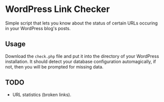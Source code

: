 WordPress Link Checker
======================
Simple script that lets you know about the status of certain URLs occuring in your WordPress blog's posts.

## Usage
Download the `check.php` file and put it into the directory of your WordPress installation.
It should detect your database configuration automagically, if not, then you will be prompted for missing data.

## TODO
- URL statistics (broken links).
